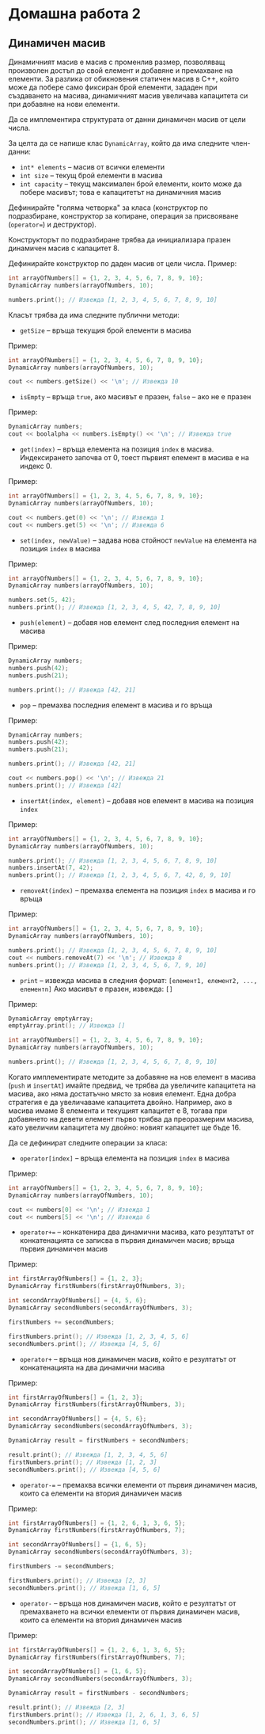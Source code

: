 Домашна работа 2
================

Динамичен масив
---------------
Динамичният масив е масив с променлив размер, позволяващ произволен достъп
до свой елемент и добавяне и премахване на елементи.
За разлика от обикновения статичен масив в C++, който може да побере само
фиксиран брой елементи, зададен при създаването на масива,
динамичният масив увеличава капацитета си при добавяне на нови елементи.

Да се имплементира структурата от данни динамичен масив от цели числа.

За целта да се напише клас `DynamicArray`, който да има следните член-данни:
* `int* elements` – масив от всички елементи
* `int size` – текущ брой елементи в масива
* `int capacity` – текущ максимален брой елементи, които може да побере масивът;
това е капацитетът на динамичния масив

Дефинирайте "голяма четворка" за класа (конструктор по подразбиране,
конструктор за копиране, операция за присвояване (`operator=`) и деструктор).

Конструкторът по подразбиране трябва да инициализара празен динамичен масив
с капацитет 8.

Дефинирайте конструктор по даден масив от цели числа. Пример:
```cpp
int arrayOfNumbers[] = {1, 2, 3, 4, 5, 6, 7, 8, 9, 10};
DynamicArray numbers(arrayOfNumbers, 10);

numbers.print(); // Извежда [1, 2, 3, 4, 5, 6, 7, 8, 9, 10]
```

Класът трябва да има следните публични методи:
* `getSize` – връща текущия брой елементи в масива

Пример:
```cpp
int arrayOfNumbers[] = {1, 2, 3, 4, 5, 6, 7, 8, 9, 10};
DynamicArray numbers(arrayOfNumbers, 10);

cout << numbers.getSize() << '\n'; // Извежда 10
```

* `isEmpty` – връща `true`, ако масивът е празен, `false` – ако не е празен

Пример:
```cpp
DynamicArray numbers;
cout << boolalpha << numbers.isEmpty() << '\n'; // Извежда true
```

* `get(index)` – връща елемента на позиция `index` в масива. Индексирането
започва от 0, тоест първият елемент в масива е на индекс 0.

Пример:
```cpp
int arrayOfNumbers[] = {1, 2, 3, 4, 5, 6, 7, 8, 9, 10};
DynamicArray numbers(arrayOfNumbers, 10);

cout << numbers.get(0) << '\n'; // Извежда 1
cout << numbers.get(5) << '\n'; // Извежда 6
```

* `set(index, newValue)` – задава нова стойност `newValue` на елемента
на позиция `index` в масива

Пример:
```cpp
int arrayOfNumbers[] = {1, 2, 3, 4, 5, 6, 7, 8, 9, 10};
DynamicArray numbers(arrayOfNumbers, 10);

numbers.set(5, 42);
numbers.print(); // Извежда [1, 2, 3, 4, 5, 42, 7, 8, 9, 10]
```

* `push(element)` – добавя нов елемент след последния елемент на масива

Пример:
```cpp
DynamicArray numbers;
numbers.push(42);
numbers.push(21);

numbers.print(); // Извежда [42, 21]
```

* `pop` – премахва последния елемент в масива и го връща

Пример:
```cpp
DynamicArray numbers;
numbers.push(42);
numbers.push(21);

numbers.print(); // Извежда [42, 21]

cout << numbers.pop() << '\n'; // Извежда 21
numbers.print(); // Извежда [42]
```

* `insertAt(index, element)` – добавя нов елемент в масива на позиция `index`

Пример:
```cpp
int arrayOfNumbers[] = {1, 2, 3, 4, 5, 6, 7, 8, 9, 10};
DynamicArray numbers(arrayOfNumbers, 10);

numbers.print(); // Извежда [1, 2, 3, 4, 5, 6, 7, 8, 9, 10]
numbers.insertAt(7, 42);
numbers.print(); // Извежда [1, 2, 3, 4, 5, 6, 7, 42, 8, 9, 10]
```

* `removeAt(index)` – премахва елемента на позиция `index` в масива и го връща

Пример:
```cpp
int arrayOfNumbers[] = {1, 2, 3, 4, 5, 6, 7, 8, 9, 10};
DynamicArray numbers(arrayOfNumbers, 10);

numbers.print(); // Извежда [1, 2, 3, 4, 5, 6, 7, 8, 9, 10]
cout << numbers.removeAt(7) << '\n'; // Извежда 8
numbers.print(); // Извежда [1, 2, 3, 4, 5, 6, 7, 9, 10]
```

* `print` – извежда масива в следния формат:
`[елемент1, елемент2, ..., елементn]`
Ако масивът е празен, извежда: `[]`

Пример:
```cpp
DynamicArray emptyArray;
emptyArray.print(); // Извежда []

int arrayOfNumbers[] = {1, 2, 3, 4, 5, 6, 7, 8, 9, 10};
DynamicArray numbers(arrayOfNumbers, 10);

numbers.print(); // Извежда [1, 2, 3, 4, 5, 6, 7, 8, 9, 10]
```

Когато имплементирате методите за добавяне на нов елемент в масива (`push` и
`insertAt`) имайте предвид, че трябва да увеличите капацитета на масива, ако
няма достатъчно място за новия елемент. Една добра стратегия е да увеличаваме
капацитета двойно. Например, ако в масива имаме 8 елемента и текущият капацитет
е 8, тогава при добавянето на девети елемент първо трябва да
преоразмерим масива, като увеличим капацитета му двойно:
новият капацитет ще бъде 16.

Да се дефинират следните операции за класа:
* `operator[index]` – връща елемента на позиция `index` в масива

Пример:
```cpp
int arrayOfNumbers[] = {1, 2, 3, 4, 5, 6, 7, 8, 9, 10};
DynamicArray numbers(arrayOfNumbers, 10);

cout << numbers[0] << '\n'; // Извежда 1
cout << numbers[5] << '\n'; // Извежда 6
```

* `operator+=` – конкатенира два динамични масива, като резултатът от
конкатенацията се записва в първия динамичен масив; връща първия динамичен масив

Пример:
```cpp
int firstArrayOfNumbers[] = {1, 2, 3};
DynamicArray firstNumbers(firstArrayOfNumbers, 3);

int secondArrayOfNumbers[] = {4, 5, 6};
DynamicArray secondNumbers(secondArrayOfNumbers, 3);

firstNumbers += secondNumbers;

firstNumbers.print(); // Извежда [1, 2, 3, 4, 5, 6]
secondNumbers.print(); // Извежда [4, 5, 6]
```

* `operator+` – връща нов динамичен масив, който е резултатът от конкатенацията
на два динамични масива

Пример:
```cpp
int firstArrayOfNumbers[] = {1, 2, 3};
DynamicArray firstNumbers(firstArrayOfNumbers, 3);

int secondArrayOfNumbers[] = {4, 5, 6};
DynamicArray secondNumbers(secondArrayOfNumbers, 3);

DynamicArray result = firstNumbers + secondNumbers;

result.print(); // Извежда [1, 2, 3, 4, 5, 6]
firstNumbers.print(); // Извежда [1, 2, 3]
secondNumbers.print(); // Извежда [4, 5, 6]
```

* `operator-=` – премахва всички елементи от първия динамичен масив, които
са елементи на втория динамичен масив

Пример:
```cpp
int firstArrayOfNumbers[] = {1, 2, 6, 1, 3, 6, 5};
DynamicArray firstNumbers(firstArrayOfNumbers, 7);

int secondArrayOfNumbers[] = {1, 6, 5};
DynamicArray secondNumbers(secondArrayOfNumbers, 3);

firstNumbers -= secondNumbers;

firstNumbers.print(); // Извежда [2, 3]
secondNumbers.print(); // Извежда [1, 6, 5]
```

* `operator-` – връща нов динамичен масив, който е резултатът от премахването
на всички елементи от първия динамичен масив, които са елементи на втория
динамичен масив

Пример:
```cpp
int firstArrayOfNumbers[] = {1, 2, 6, 1, 3, 6, 5};
DynamicArray firstNumbers(firstArrayOfNumbers, 7);

int secondArrayOfNumbers[] = {1, 6, 5};
DynamicArray secondNumbers(secondArrayOfNumbers, 3);

DynamicArray result = firstNumbers - secondNumbers;

result.print(); // Извежда [2, 3]
firstNumbers.print(); // Извежда [1, 2, 6, 1, 3, 6, 5]
secondNumbers.print(); // Извежда [1, 6, 5]
```
